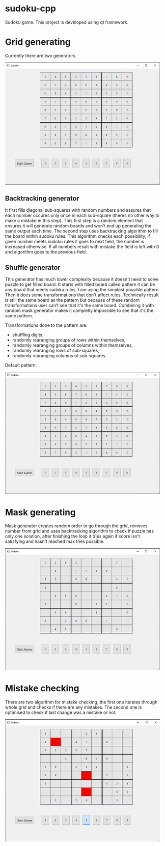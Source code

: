 # sudoku-cpp
Sudoku game. This project is developed using qt framework.

# Grid generating
Currently there are two generators.

![alt text](https://github.com/pillon33/sudoku-cpp/blob/main/full_board.png?raw=true)

## Backtracking generator
It first fills diagonal sub-squares with random numbers and assures that each number occures only once in each sub-square (theres no other way to make a mistake in this step). This first step is a random element that ensures it will generate random boards and won't end up generating the same output each time. The second step uses backtracking algorithm to fill the board within sudoku rules. This algorithm checks each possibility, if given number meets sudoku rules it goes to next field, the number is increased otherwise. If all numbers result with mistake the field is left with 0 and algorithm goes to the previous field. 

## Shuffle generator
This generator has much lower complexity because it doesn't need to solve puzzle to get filled board. It starts with filled board called pattern it can be any board that meets sudoku rules, I am using the simplest possible pattern. Then it does some transformations that don't affect rules. Technically result is still the same board as the pattern but because of these random transformations user can't see that it's the same board. Combining it with random mask generator makes it completly impossible to see that it's the same pattern. 

Transformations done to the pattern are:
 - shuffling digits,
 - randomly rearanging groups of rows within themselves,
 - randomly rearanging groups of columns within themselves,
 - randomly rearanging rows of sub-squares,
 - randomly rearanging columns of sub-squares.

 Default pattern:
 
 ![alt text](https://github.com/pillon33/sudoku-cpp/blob/main/default_pattern.png?raw=true)

# Mask generating
Mask generator creates random order to go through the grid, removes number from grid and uses backtracking algorithm to check if puzzle has only one solution, after finishing the loop it tries again if score isn't satisfying and hasn't reached max tries possible.

![alt text](https://github.com/pillon33/sudoku-cpp/blob/main/example_puzzle.png?raw=true)

# Mistake checking
There are two algorithm for mistake checking, the first one iterates through whole grid and checks if there are any mistakes. The second one is optimised to check if last change was a mistake or not. 

![alt text](https://github.com/pillon33/sudoku-cpp/blob/main/example_mistakes.png?raw=true)
